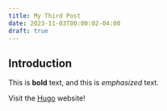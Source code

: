 ```yaml
---
title: My Third Post
date: 2023-11-03T00:00:02-04:00
draft: true
---
```


## Introduction

This is **bold** text, and this is *emphasized* text.

Visit the [Hugo](https://gohugo.io) website!


